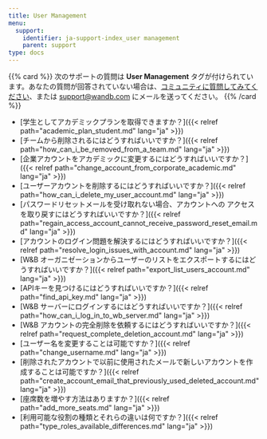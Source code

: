 ```yaml
---
title: User Management
menu:
  support:
    identifier: ja-support-index_user management
    parent: support
type: docs
---
```


{{% card %}}
次のサポートの質問は <b>User Management</b> タグが付けられています。あなたの質問が回答されていない場合は、[コミュニティに質問してみてください](https://community.wandb.ai/)、または [support@wandb.com](mailto:support@wandb.com) にメールを送ってください。
{{% /card %}}

- [学生としてアカデミックプランを取得できますか？]({{< relref path="academic_plan_student.md" lang="ja" >}})
- [チームから削除されるにはどうすればいいですか？]({{< relref path="how_can_i_be_removed_from_a_team.md" lang="ja" >}})
- [企業アカウントをアカデミックに変更するにはどうすればいいですか？]({{< relref path="change_account_from_corporate_academic.md" lang="ja" >}})
- [ユーザーアカウントを削除するにはどうすればいいですか？]({{< relref path="how_can_i_delete_my_user_account.md" lang="ja" >}})
- [パスワードリセットメールを受け取れない場合、アカウントへの アクセス を取り戻すにはどうすればいいですか？]({{< relref path="regain_access_account_cannot_receive_password_reset_email.md" lang="ja" >}})
- [アカウントのログイン問題を解決するにはどうすればいいですか？]({{< relref path="resolve_login_issues_with_account.md" lang="ja" >}})
- [W&B オーガニゼーションからユーザーのリストをエクスポートするにはどうすればいいですか？]({{< relref path="export_list_users_account.md" lang="ja" >}})
- [APIキーを見つけるにはどうすればいいですか？]({{< relref path="find_api_key.md" lang="ja" >}})
- [W&B サーバーにログインするにはどうすればいいですか？]({{< relref path="how_can_i_log_in_to_wb_server.md" lang="ja" >}})
- [W&B アカウントの完全削除を依頼するにはどうすればいいですか？]({{< relref path="request_complete_deletion_account.md" lang="ja" >}})
- [ユーザー名を変更することは可能ですか？]({{< relref path="change_username.md" lang="ja" >}})
- [削除されたアカウントで以前に使用されたメールで新しいアカウントを作成することは可能ですか？]({{< relref path="create_account_email_that_previously_used_deleted_account.md" lang="ja" >}})
- [座席数を増やす方法はありますか？]({{< relref path="add_more_seats.md" lang="ja" >}})
- [利用可能な役割の種類とそれらの違いは何ですか？]({{< relref path="type_roles_available_differences.md" lang="ja" >}})